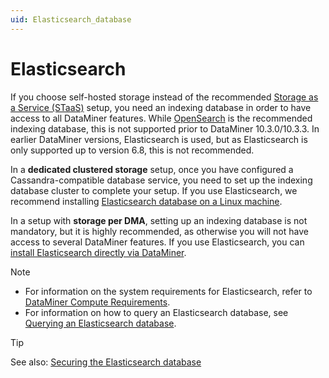 ```yaml
---
uid: Elasticsearch_database
---
```


# Elasticsearch

If you choose self-hosted storage instead of the recommended [Storage as a Service (STaaS)](xref:STaaS) setup, you need an indexing database in order to have access to all DataMiner features. While [OpenSearch](xref:OpenSearch_database) is the recommended indexing database, this is not supported prior to DataMiner 10.3.0/10.3.3. In earlier DataMiner versions, Elasticsearch is used, but as Elasticsearch is only supported up to version 6.8, this is not recommended.

In a **dedicated clustered storage** setup, once you have configured a Cassandra-compatible database service, you need to set up the indexing database cluster to complete your setup. If you use Elasticsearch, we recommend installing [Elasticsearch database on a Linux machine](xref:Installing_Elasticsearch_on_separate_Linux_machine).

In a setup with **storage per DMA**, setting up an indexing database is not mandatory, but it is highly recommended, as otherwise you will not have access to several DataMiner features. If you use Elasticsearch, you can [install Elasticsearch directly via DataMiner](xref:Installing_Elasticsearch_via_DataMiner).

> [!NOTE]
>
> - For information on the system requirements for Elasticsearch, refer to [DataMiner Compute Requirements](xref:DataMiner_Compute_Requirements).
> - For information on how to query an Elasticsearch database, see [Querying an Elasticsearch database](xref:Querying_an_Elasticsearch_database).

> [!TIP]
> See also: [Securing the Elasticsearch database](xref:Security_Elasticsearch)
